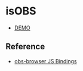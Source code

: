 # isOBS

* [DEMO](https://eotones.github.io/isOBS/)

## Reference
* [obs-browser JS Bindings](https://github.com/obsproject/obs-browser/blob/master/README.md)